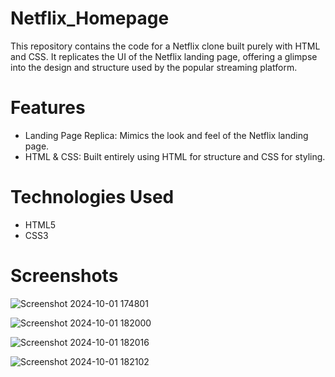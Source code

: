 # Netflix_Homepage
This repository contains the code for a Netflix clone built purely with HTML and CSS. It replicates the UI of the Netflix landing page, offering a glimpse into the design and structure used by the popular streaming platform.

# Features
* Landing Page Replica: Mimics the look and feel of the Netflix landing page.
* HTML & CSS: Built entirely using HTML for structure and CSS for styling.

# Technologies Used
* HTML5
* CSS3

# Screenshots
![Screenshot 2024-10-01 174801](https://github.com/user-attachments/assets/e63ba053-4238-4d5a-a3a1-fe06692fe117)

![Screenshot 2024-10-01 182000](https://github.com/user-attachments/assets/3c0d0196-993e-4a66-8df1-f39f4fc864ff)

![Screenshot 2024-10-01 182016](https://github.com/user-attachments/assets/d28096f7-b515-4701-afe6-6a80e9b09896)

![Screenshot 2024-10-01 182102](https://github.com/user-attachments/assets/403503dd-ad1f-4caf-b298-05c9bee8462d)
